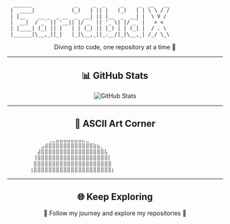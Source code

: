
<!-- ASCII Art Banner -->
```
  ______              _     _  _     _     _  __   __
 |  ____|            (_)   | || |   (_)   | | \ \ / /
 | |__    __ _  _ __  _  __| || |__  _  __| |  \ V / 
 |  __|  / _` || '__|| |/ _` || '_ \| |/ _` |   > <  
 | |____| (_| || |   | | (_| || |_) | | (_| |  / . \ 
 |______|\__,_||_|   |_|\__,_||_.__/|_|\__,_| /_/ \_\
```

<p align="center">Diving into code, one repository at a time 🚀</p>

---

<!-- GitHub Stats -->
<h2 align="center">📊 GitHub Stats</h2>
<p align="center">
  <img src="https://github-readme-stats.vercel.app/api?username=Farrel0xx&show_icons=true&theme=radical" alt="GitHub Stats" />
</p>

---

<!-- Fun Section -->
<h2 align="center">🎨 ASCII Art Corner</h2>

```
⠀⠀⠀⠀⠀⠀⠀⠀⠀⠀⠀⢀⣀⣤⣤⣤⣤⣤⣤⣤⣄⣀⠀⠀⠀⠀⠀⠀⠀
⠀⠀⠀⠀⠀⠀⠀⠀⠀⣠⣾⣿⣿⣿⣿⣿⣿⣿⣿⣿⣿⣿⣿⣷⣦⡀⠀⠀⠀
⠀⠀⠀⠀⠀⠀⠀⠀⣼⣿⣿⣿⣿⣿⣿⣿⣿⣿⣿⣿⣿⣿⣿⣿⣿⣿⣧⠀⠀
⠀⠀⠀⠀⠀⠀⠀⢸⣿⣿⣿⣿⣿⣿⣿⣿⣿⣿⣿⣿⣿⣿⣿⣿⣿⣿⣿⡇⠀
⠀⠀⠀⠀⠀⠀⠀⣿⣿⣿⣿⣿⣿⣿⣿⣿⣿⣿⣿⣿⣿⣿⣿⣿⣿⣿⣿⣿⠀
⠀⠀⠀⠀⠀⠀⢰⣿⣿⣿⣿⣿⣿⣿⣿⣿⣿⣿⣿⣿⣿⣿⣿⣿⣿⣿⣿⣿⡆
```

---

<!-- Footer -->
<h2 align="center">🌐 Keep Exploring</h2>
<p align="center">🚀 Follow my journey and explore my repositories 🚀</p>
